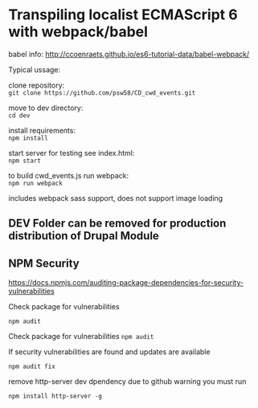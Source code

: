 # Transpiling localist ECMAScript 6 with webpack/babel

babel info: http://ccoenraets.github.io/es6-tutorial-data/babel-webpack/

Typical ussage:

clone repository:<br/>
```git clone https://github.com/psw58/CD_cwd_events.git```

move to dev directory:<br/>
```cd dev```

install requirements:<br/>
```npm install```

start server for testing see index.html:<br/>
```npm start```

to build cwd_events.js run webpack:<br/>
```npm run webpack```

includes webpack sass support, does not support image loading

## DEV Folder can be removed for production distribution of Drupal Module 

## NPM Security 
https://docs.npmjs.com/auditing-package-dependencies-for-security-vulnerabilities

Check package for vulnerabilities

```npm audit```

Check package for vulnerabilities
```npm audit```

If security vulnerabilities are found and updates are available

```npm audit fix```

remove http-server dev dpendency due to github warning you must run

`npm install http-server -g`